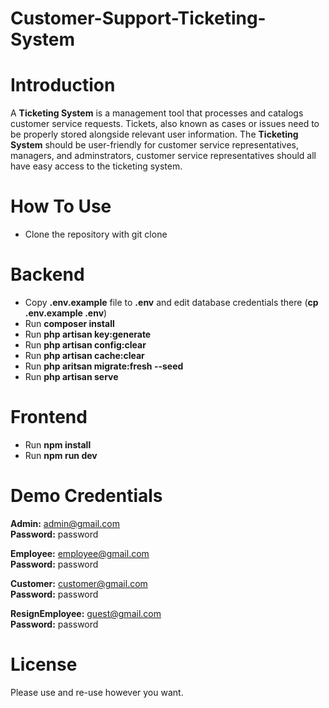 # Customer-Support-Ticketing-System

# Introduction
  A **Ticketing System** is a management tool that processes and catalogs customer service requests. 
  Tickets, also known as cases or issues need to be properly stored alongside relevant user information.
  The **Ticketing System** should be user-friendly for customer service representatives, managers, 
  and adminstrators, customer service representatives should all have easy access to the ticketing system.

# How To Use
- Clone the repository with git clone

# Backend
- Copy **.env.example** file to **.env** and edit database credentials there (**cp .env.example .env**)
- Run **composer install**
- Run **php artisan key:generate**
- Run **php artisan config:clear**
- Run **php artisan cache:clear**
- Run **php aritsan migrate:fresh --seed**
- Run **php artisan serve**

# Frontend
- Run **npm install**
- Run **npm run dev**

# Demo Credentials
**Admin:** admin@gmail.com
<br/> **Password:** password

**Employee:** employee@gmail.com
<br/> **Password:** password

**Customer:** customer@gmail.com
<br/> **Password:** password

**ResignEmployee:** guest@gmail.com 
<br/> **Password:** password

 # License
 Please use and re-use however you want.
